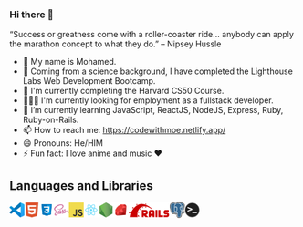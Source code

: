 ### Hi there 👋

“Success or greatness come with a roller-coaster ride… anybody can apply the marathon concept to what they do.” – Nipsey Hussle



- :man: My name is Mohamed.
- 🔭 Coming from a science background, I have completed the Lighthouse Labs Web Development Bootcamp.
- 🔭 I'm currently completing the Harvard CS50 Course.
- 👨🏾‍💻 I'm currently looking for employment as a fullstack developer.
- 🌱 I’m currently learning JavaScript, ReactJS, NodeJS, Express, Ruby, Ruby-on-Rails.
- 📫 How to reach me: https://codewithmoe.netlify.app/
- 😄 Pronouns: He/HIM
- ⚡ Fun fact: I love anime and music ❤️

## Languages and Libraries
[<img align="left" alt="Visual Studio Code" width="26px" src="./icons/vscode.png" />](https://visualstudio.microsoft.com/)
[<img align="left" alt="HTML5" width="26px" src="./icons/html5.png" />](https://developer.mozilla.org/en-US/docs/Glossary/HTML5)
[<img align="left" alt="CSS3" width="26px" src="./icons/css3.png" />](https://developer.mozilla.org/en-US/docs/Web/CSS)
[<img align="left" alt="Sass" width="26px" src="./icons/sass.png" />](https://sass-lang.com/)
[<img align="left" alt="JavaScript" width="26px" src="./icons/javascript.png" />](https://developer.mozilla.org/en-US/docs/Web/JavaScript)
[<img align="left" alt="React" width="26px" src="./icons/react.png" />](https://reactjs.org/)
[<img align="left" alt="Node.js" width="26px" src="./icons/nodejs.png" />](https://nodejs.org/en/)
[<img align="left" alt="Ruby" width="26px" src="./icons/ruby.png" />](https://www.ruby-lang.org/en/)
[<img align="left" alt="Rails" height="26px" src="./icons/rails.png" />](https://rubyonrails.org/)
[<img align="left" alt="PostgreSQL" width="26px" src="./icons/postgresql.png" />](https://www.postgresql.org/)
[<img align="left" alt="Terminal" width="26px" src="./icons/terminal.png" />](https://iterm2.com/)

